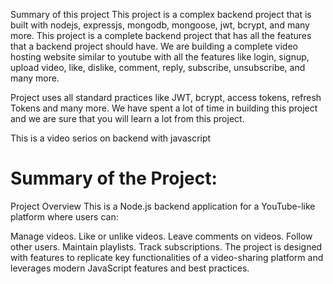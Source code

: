 Summary of this project
This project is a complex backend project that is built with nodejs, expressjs, mongodb, mongoose, jwt, bcrypt, and many more. This project is a complete backend project that has all the features that a backend project should have. We are building a complete video hosting website similar to youtube with all the features like login, signup, upload video, like, dislike, comment, reply, subscribe, unsubscribe, and many more.

Project uses all standard practices like JWT, bcrypt, access tokens, refresh Tokens and many more. We have spent a lot of time in building this project and we are sure that you will learn a lot from this project.

This is a video serios on backend with javascript



<h1>Summary of the Project:</h1>
Project Overview
This is a Node.js backend application for a YouTube-like platform where users can:

Manage videos.
Like or unlike videos.
Leave comments on videos.
Follow other users.
Maintain playlists.
Track subscriptions.
The project is designed with features to replicate key functionalities of a video-sharing platform and leverages modern JavaScript features and best practices.


